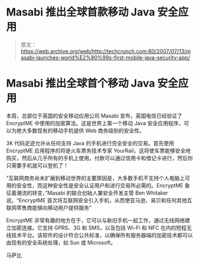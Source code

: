 # Masabi 推出全球首款移动 Java 安全应用

> 原文：<https://web.archive.org/web/http://techcrunch.com:80/2007/07/13/masabi-launches-world%E2%80%99s-first-mobile-java-security-app/>

# Masabi 推出全球首个移动 Java 安全应用

本周，总部位于英国的安全移动应用公司 Masabi 宣布，英国电信已经验证了 EncryptME 中使用的加密算法。这是世界上第一个移动 Java 安全应用程序，可以为绝大多数现有的移动手机提供 Web 商务级别的安全性。

3K 代码足迹允许从任何支持 Java 的手机进行完全安全的交易。首先使用 EncryptME 应用程序的将是火车票务技术专家 YourRail，这将使车票能够安全地购买，然后从几乎所有的手机上使用。付款可以通过信用卡和借记卡进行，然后你只需要手机就可以登机了！

“互联网商务尚未扩展到移动世界的主要原因是，大多数手机不支持个人电脑上可用的安全性，而这种安全性是安全认证用户和进行交易所必需的。EncryptME 象征着潮流的转变，”Masabi 的联合创始人兼安全开发主管 Ben Whitaker 说。“EncryptME 首次将互联网安全引入手机，从而使亚马逊、易贝和任何其他互联网零售商能够向移动用户提供服务”

EncryptME 非常有趣的地方在于，它可以与新旧手机一起工作，通过无线网络建立加密连接。它支持 GPRS、3G 和 SMS，以及包括 Wi-Fi 和 NFC 在内的短程无线技术平台。该软件的设计符合公共标准，以确保所有服务器端的加密技术都可以由现有的安全系统处理，如 Sun 或 Microsoft。

马萨比